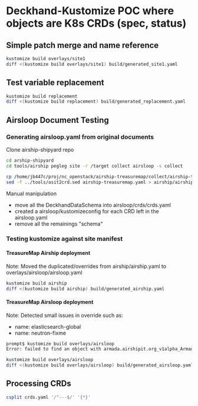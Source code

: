 # Deckhand-Kustomize POC where objects are K8s CRDs (spec, status)

## Simple patch merge and name reference 

```bash
kustomize build overlays/site1
diff <(kustomize build overlays/site1) build/generated_site1.yaml
```

## Test variable replacement

```bash
kustomize build replacement
diff <(kustomize build replacement) build/generated_replacement.yaml
```

## Airsloop Document Testing

### Generating airsloop.yaml from original documents

Clone airship-shipyard repo

```bash
cd arship-shipyard
cd tools/airship pegleg site -r /target collect airsloop -s collect
```

```bash
cp /home/jb447c/proj/nc_openstack/airship-treasuremap/collect/airship-treasuremap.yaml .
sed -f ../tools/asit2crd.sed airship-treasuremap.yaml > airship/airship.yaml
```

Manual manipulation
- move all the DeckhandDataSchema into airsloop/crds/crds.yaml
- created a airsloop/kustomizeconfig for each CRD left in the airsloop.yaml
- remove all the remainings "schema"

### Testing kustomize against site manifest

#### TreasureMap Airship deployment

Note: Moved the duplicated/overrides from airship/airship.yaml to overlays/airsloop/airsloop.yaml

```bash
kustomize build airship
diff <(kustomize build airship) build/generated_airship.yaml
```
#### TreasureMap Airsloop deployment

Note: Detected small issues in override such as:
- name: elasticsearch-global
- name: neutron-fixme


```bash
prompt$ kustomize build overlays/airsloop
Error: failed to find an object with armada.airshipit.org_v1alpha_ArmadaChart|fluent-logging to apply the patch
```

```bash
kustomize build overlays/airsloop
diff <(kustomize build overlays/airsloop) build/generated_airsloop.yaml
```

## Processing CRDs

```bash
csplit crds.yaml '/^---$/' '{*}'
```

